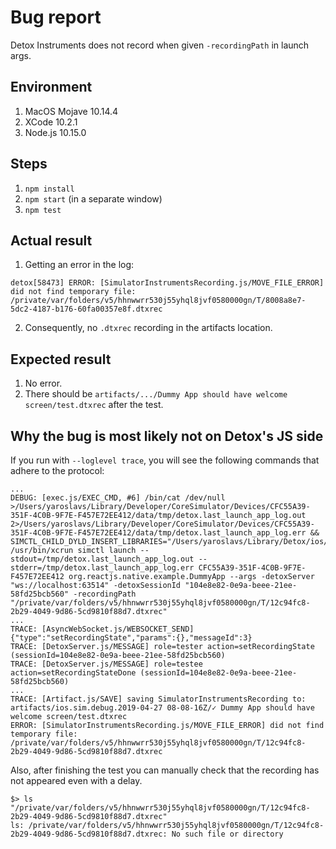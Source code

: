 # Bug report

Detox Instruments does not record when given `-recordingPath` in launch args.

## Environment

1. MacOS Mojave 10.14.4
2. XCode 10.2.1
3. Node.js 10.15.0

## Steps

1. `npm install`
2. `npm start` (in a separate window)
3. `npm test`

## Actual result

1. Getting an error in the log:

```
detox[58473] ERROR: [SimulatorInstrumentsRecording.js/MOVE_FILE_ERROR] did not find temporary file: /private/var/folders/v5/hhnwwrr530j55yhql8jvf0580000gn/T/8008a8e7-5dc2-4187-b176-60fa00357e8f.dtxrec
```

2. Consequently, no `.dtxrec` recording in the artifacts location.

## Expected result

1. No error.
2. There should be `artifacts/.../Dummy App should have welcome screen/test.dtxrec` after the test.

## Why the bug is most likely not on Detox's JS side

If you run with `--loglevel trace`, you will see
the following commands that adhere to the protocol:

```
...
DEBUG: [exec.js/EXEC_CMD, #6] /bin/cat /dev/null >/Users/yaroslavs/Library/Developer/CoreSimulator/Devices/CFC55A39-351F-4C0B-9F7E-F457E72EE412/data/tmp/detox.last_launch_app_log.out 2>/Users/yaroslavs/Library/Developer/CoreSimulator/Devices/CFC55A39-351F-4C0B-9F7E-F457E72EE412/data/tmp/detox.last_launch_app_log.err && SIMCTL_CHILD_DYLD_INSERT_LIBRARIES="/Users/yaroslavs/Library/Detox/ios/b7a716d12ad5efe492d5194abf543dbca9de6e6f/Detox.framework/Detox" /usr/bin/xcrun simctl launch --stdout=/tmp/detox.last_launch_app_log.out --stderr=/tmp/detox.last_launch_app_log.err CFC55A39-351F-4C0B-9F7E-F457E72EE412 org.reactjs.native.example.DummyApp --args -detoxServer "ws://localhost:63514" -detoxSessionId "104e8e82-0e9a-beee-21ee-58fd25bcb560" -recordingPath "/private/var/folders/v5/hhnwwrr530j55yhql8jvf0580000gn/T/12c94fc8-2b29-4049-9d86-5cd9810f88d7.dtxrec"
...
TRACE: [AsyncWebSocket.js/WEBSOCKET_SEND] {"type":"setRecordingState","params":{},"messageId":3}
TRACE: [DetoxServer.js/MESSAGE] role=tester action=setRecordingState (sessionId=104e8e82-0e9a-beee-21ee-58fd25bcb560)
TRACE: [DetoxServer.js/MESSAGE] role=testee action=setRecordingStateDone (sessionId=104e8e82-0e9a-beee-21ee-58fd25bcb560)
...
TRACE: [Artifact.js/SAVE] saving SimulatorInstrumentsRecording to: artifacts/ios.sim.debug.2019-04-27 08-08-16Z/✓ Dummy App should have welcome screen/test.dtxrec
ERROR: [SimulatorInstrumentsRecording.js/MOVE_FILE_ERROR] did not find temporary file: /private/var/folders/v5/hhnwwrr530j55yhql8jvf0580000gn/T/12c94fc8-2b29-4049-9d86-5cd9810f88d7.dtxrec
```

Also, after finishing the test you can manually check that the recording has not appeared even with a delay.

```
$> ls "/private/var/folders/v5/hhnwwrr530j55yhql8jvf0580000gn/T/12c94fc8-2b29-4049-9d86-5cd9810f88d7.dtxrec"
ls: /private/var/folders/v5/hhnwwrr530j55yhql8jvf0580000gn/T/12c94fc8-2b29-4049-9d86-5cd9810f88d7.dtxrec: No such file or directory
```
